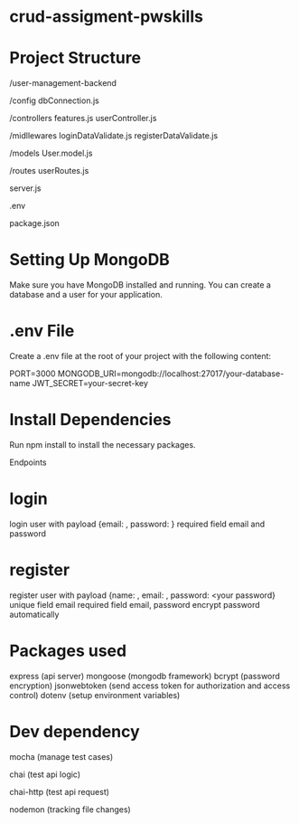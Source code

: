 # crud-assigment-pwskills

# Project Structure
/user-management-backend

  /config
         dbConnection.js
         
  /controllers
    features.js
    userController.js

  /midllewares
     loginDataValidate.js
     registerDataValidate.js

  /models
    User.model.js

  /routes
    userRoutes.js

  server.js

  .env

  package.json

# Setting Up MongoDB
Make sure you have MongoDB installed and running. You can create a database and a user for your application.

# .env File
Create a .env file at the root of your project with the following content:

PORT=3000
MONGODB_URI=mongodb://localhost:27017/your-database-name
JWT_SECRET=your-secret-key

# Install Dependencies
Run npm install to install the necessary packages.

Endpoints

# login

login user with payload {email: <your email id>, password: <your password> }
required field email and password

# register

register user with payload {name: <your name>, email: <your email>, password: <your password}
unique field email
required field email, password
encrypt password automatically

# Packages used

express (api server)
mongoose (mongodb framework)
bcrypt (password encryption)
jsonwebtoken (send access token for authorization and access control)
dotenv (setup environment variables)


# Dev dependency

mocha (manage test cases)

chai (test api logic)

chai-http (test api request)

nodemon (tracking file changes)
